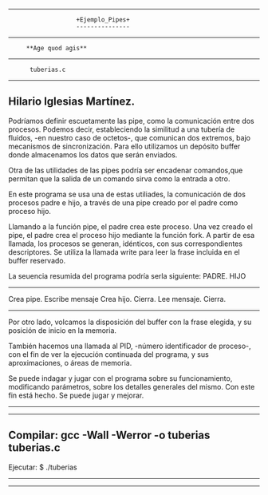 
-----------------------------------------------------------------------------------------

                       +Ejemplo_Pipes+
                       ---------------

---------------------------------------
         **Age quod agis**
-------------------------------------------
          tuberias.c
----------------------------------------
   Hilario Iglesias Martínez.        
------------------------------------------

Podríamos definir escuetamente las pipe,
como la comunicación entre dos procesos.
Podemos decir, estableciendo la similitud a
una tubería de fluidos, -en nuestro caso de octetos-,
que comunican dos extremos,
bajo  mecanismos de sincronización.
Para ello utilizamos un depósito buffer
donde almacenamos los datos
que serán enviados.

Otra de las utilidades de las pipes podría
ser encadenar comandos,que permitan
que la salida de un comando sirva como
la entrada a otro.

En este programa se usa una de estas 
utiliades, la comunicación de dos procesos padre e hijo,
a través de una pipe creado por el padre
como proceso hijo.


Llamando a la función pipe, el padre crea este proceso.
Una vez creado el pipe, el padre crea el proceso hijo
mediante la función fork. A partir de esa llamada,
los procesos se generan, idénticos, con sus correspondientes
descriptores.
Se utiliza la llamada write para
leer la frase incluida en el buffer reservado.

La seuencia resumida del programa podría serla siguiente:
PADRE.                     HIJO
--------                  ------            
Crea pipe.             Escribe mensaje 
Crea hijo.             Cierra.
Lee mensaje.
Cierra.
************************************************************************************

Por otro lado, volcamos la disposición
del buffer con la frase elegida,
y su posición de inicio en la memoria.

También hacemos una llamada al PID,
-número identificador de proceso-, 
con el fin de ver la ejecución continuada
del programa, y sus aproximaciones,
o áreas de memoria.

Se puede indagar y jugar con el programa
sobre su funcionamiento, modificando
parámetros, sobre los detalles generales
del mismo.
Con este fin está hecho.
Se puede jugar y mejorar.
**************************************************
**************************************************
Compilar:
 gcc -Wall -Werror  -o tuberias tuberias.c
-------------------------------------------
Ejecutar:
$ ./tuberias
***********************************************

------------------------------------------------------------------------------------------------------------------
